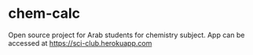 # chem-calc
Open source project for Arab students for chemistry subject.
App can be accessed at https://sci-club.herokuapp.com
